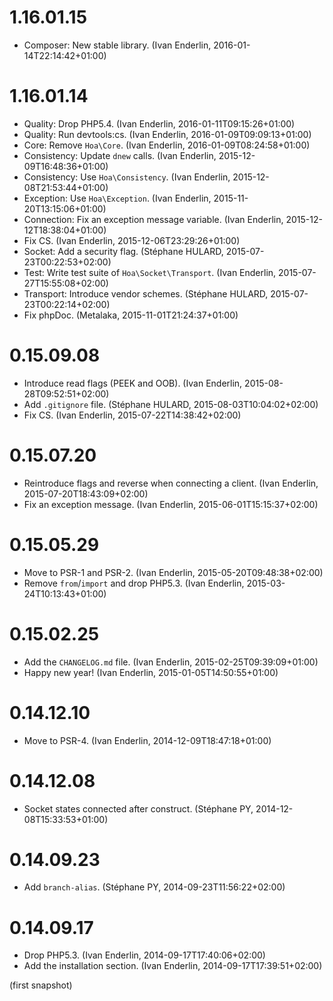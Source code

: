 # 1.16.01.15

  * Composer: New stable library. (Ivan Enderlin, 2016-01-14T22:14:42+01:00)

# 1.16.01.14

  * Quality: Drop PHP5.4. (Ivan Enderlin, 2016-01-11T09:15:26+01:00)
  * Quality: Run devtools:cs. (Ivan Enderlin, 2016-01-09T09:09:13+01:00)
  * Core: Remove `Hoa\Core`. (Ivan Enderlin, 2016-01-09T08:24:58+01:00)
  * Consistency: Update `dnew` calls. (Ivan Enderlin, 2015-12-09T16:48:36+01:00)
  * Consistency: Use `Hoa\Consistency`. (Ivan Enderlin, 2015-12-08T21:53:44+01:00)
  * Exception: Use `Hoa\Exception`. (Ivan Enderlin, 2015-11-20T13:15:06+01:00)
  * Connection: Fix an exception message variable. (Ivan Enderlin, 2015-12-12T18:38:04+01:00)
  * Fix CS. (Ivan Enderlin, 2015-12-06T23:29:26+01:00)
  * Socket: Add a security flag. (Stéphane HULARD, 2015-07-23T00:22:53+02:00)
  * Test: Write test suite of `Hoa\Socket\Transport`. (Ivan Enderlin, 2015-07-27T15:55:08+02:00)
  * Transport: Introduce vendor schemes. (Stéphane HULARD, 2015-07-23T00:22:14+02:00)
  * Fix phpDoc. (Metalaka, 2015-11-01T21:24:37+01:00)

# 0.15.09.08

  * Introduce read flags (PEEK and OOB). (Ivan Enderlin, 2015-08-28T09:52:51+02:00)
  * Add `.gitignore` file. (Stéphane HULARD, 2015-08-03T10:04:02+02:00)
  * Fix CS. (Ivan Enderlin, 2015-07-22T14:38:42+02:00)

# 0.15.07.20

  * Reintroduce flags and reverse when connecting a client. (Ivan Enderlin, 2015-07-20T18:43:09+02:00)
  * Fix an exception message. (Ivan Enderlin, 2015-06-01T15:15:37+02:00)

# 0.15.05.29

  * Move to PSR-1 and PSR-2. (Ivan Enderlin, 2015-05-20T09:48:38+02:00)
  * Remove `from`/`import` and drop PHP5.3. (Ivan Enderlin, 2015-03-24T10:13:43+01:00)

# 0.15.02.25

  * Add the `CHANGELOG.md` file. (Ivan Enderlin, 2015-02-25T09:39:09+01:00)
  * Happy new year! (Ivan Enderlin, 2015-01-05T14:50:55+01:00)

# 0.14.12.10

  * Move to PSR-4. (Ivan Enderlin, 2014-12-09T18:47:18+01:00)

# 0.14.12.08

  * Socket states connected after construct. (Stéphane PY, 2014-12-08T15:33:53+01:00)

# 0.14.09.23

  * Add `branch-alias`. (Stéphane PY, 2014-09-23T11:56:22+02:00)

# 0.14.09.17

  * Drop PHP5.3. (Ivan Enderlin, 2014-09-17T17:40:06+02:00)
  * Add the installation section. (Ivan Enderlin, 2014-09-17T17:39:51+02:00)

(first snapshot)
